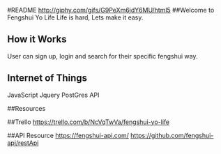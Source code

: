 #README 
http://giphy.com/gifs/G9PeXm6jdY6MU/html5
##Welcome to Fengshui Yo Life 
Life is hard, Lets make it easy. 

## How it Works 
User can sign up, login and search for their specific fengshui way. 

## Internet of Things
JavaScript
Jquery
PostGres
API

##Resources

##Trello 
https://trello.com/b/NcVqTwVa/fengshui-yo-life

##API Resource
https://fengshui-api.com/
https://github.com/fengshui-api/restApi
